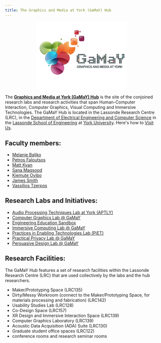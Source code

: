 ```yaml
---
title: The Graphics and Media at York (GaMaY) Hub
---
```


<p align="center">
  <img src="assets/GaMaY_512x380.png" alt="Image of GaMaY Icon that is an abstracted cluster of grapes with digital elements" width="300">
</p>

The **[Graphics and Media at York (GaMaY) Hub](https://gamay-hub.github.io/)** is the site of the conjoined research labs and research activities that span Human-Computer Interaction, Computer Graphics, Visual Computing and Immersive Technologies.
The GaMaY Hub is located in the Lassonde Research Centre (LRC), in the [Department of Electrical Engineering and Computer Science](https://lassonde.yorku.ca/eecs/) in the [Lassonde School of Engineering](https://lassonde.yorku.ca/) at [York University](https://www.yorku.ca/). Here's how to [Visit Us](Visit%20Us.md).
## Faculty members:
- [Melanie Baljko](https://lassonde.yorku.ca/users/mb)
- [Petros Faloutsos](https://lassonde.yorku.ca/users/pfal)
- [Matt Kyan](https://lassonde.yorku.ca/users/mkyan)
- [Sana Maqsood](https://lassonde.yorku.ca/users/smaqsood)
- [Kiemute Oyibo](https://lassonde.yorku.ca/users/koyibo/)
- [James Smith](https://lassonde.yorku.ca/users/drsmith/)
- [Vassilios Tzerpos](https://lassonde.yorku.ca/users/bil/)
## Research Labs and Initiatives:
- [Audio Processing Techniques Lab at York (APTLY)](Hub%20Entities/APTLY.md)
- [Computer Graphics Lab @ GaMaY](Hub%20Entities/Computer%20Graphics.md)
- [Engineering Education Sandbox](Hub%20Entities/Engineering%20Education%20Sandbox.md)
- [Immersive Computing Lab @ GaMaY](Hub%20Entities/Immersive%20Computing.md)
- [Practices in Enabling Technologies Lab (PiET)](Hub%20Entities/PiET.md)
- [Practical Privacy Lab @ GaMaY](Hub%20Entities/Practical%20Privacy%20Lab.md)
- [Persuasive Design Lab @ GaMaY](Hub%20Entities/Persuasive%20Design.md)
## Research Facilities:
The GaMaY Hub features a set of research facilities within the Lassonde Research Centre (LRC) that are used collectively by the labs and the hub researchers.
- Maker/Prototyping Space (LRC135)
- Dirty/Messy Workroom (connect to the Maker/Prototyping Space, for materials processing and fabrication) (LRC142)
- Usability Studies Lab (LRC128)
- Co-Design Space (LRC157)
- XR Design and Immersive Interaction Space (LRC139)
- Computer Graphics Laboratory (LRC139)
- Acoustic Data Acquisition (ADA) Suite (LRC130) 
- Graduate student office spaces (LRC122)
- conference rooms and research seminar rooms